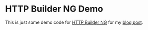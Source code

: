 # HTTP Builder NG Demo

This is just some demo code for [HTTP Builder NG](https://dwclark.github.io/http-builder-ng/) for my [blog post](http://coffeaelectronica.com).
